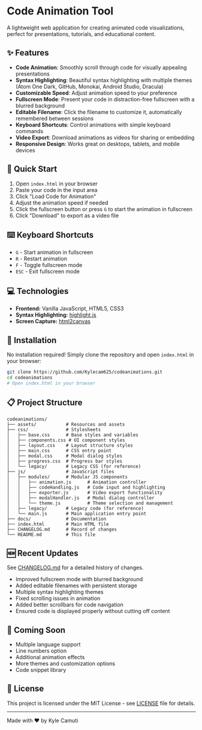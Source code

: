 # Code Animation Tool

A lightweight web application for creating animated code visualizations, perfect for presentations, tutorials, and educational content.

## ✨ Features

- **Code Animation**: Smoothly scroll through code for visually appealing presentations
- **Syntax Highlighting**: Beautiful syntax highlighting with multiple themes (Atom One Dark, GitHub, Monokai, Android Studio, Dracula)
- **Customizable Speed**: Adjust animation speed to your preference
- **Fullscreen Mode**: Present your code in distraction-free fullscreen with a blurred background
- **Editable Filename**: Click the filename to customize it, automatically remembered between sessions
- **Keyboard Shortcuts**: Control animations with simple keyboard commands
- **Video Export**: Download animations as videos for sharing or embedding
- **Responsive Design**: Works great on desktops, tablets, and mobile devices

## 🚀 Quick Start

1. Open `index.html` in your browser
2. Paste your code in the input area
3. Click "Load Code for Animation"
4. Adjust the animation speed if needed
5. Click the fullscreen button or press `G` to start the animation in fullscreen
6. Click "Download" to export as a video file

## ⌨️ Keyboard Shortcuts

- `G` - Start animation in fullscreen
- `R` - Restart animation
- `F` - Toggle fullscreen mode
- `ESC` - Exit fullscreen mode

## 💻 Technologies

- **Frontend:** Vanilla JavaScript, HTML5, CSS3
- **Syntax Highlighting:** [highlight.js](https://highlightjs.org/)
- **Screen Capture:** [html2canvas](https://html2canvas.hertzen.com/)

## 🔧 Installation

No installation required! Simply clone the repository and open `index.html` in your browser:

```bash
git clone https://github.com/Kylecam625/codeanimations.git
cd codeanimations
# Open index.html in your browser
```

## 📋 Project Structure

```
codeanimations/
├── assets/           # Resources and assets
├── css/              # Stylesheets
│   ├── base.css      # Base styles and variables
│   ├── components.css # UI component styles
│   ├── layout.css    # Layout structure styles
│   ├── main.css      # CSS entry point
│   ├── modal.css     # Modal dialog styles
│   ├── progress.css  # Progress bar styles
│   └── legacy/       # Legacy CSS (for reference)
├── js/               # JavaScript files
│   ├── modules/      # Modular JS components
│   │   ├── animation.js      # Animation controller
│   │   ├── codeHandling.js   # Code input and highlighting
│   │   ├── exporter.js       # Video export functionality
│   │   ├── modalHandler.js   # Modal dialog controller
│   │   └── theme.js          # Theme selection and management
│   ├── legacy/       # Legacy code (for reference)
│   └── main.js       # Main application entry point
├── docs/             # Documentation
├── index.html        # Main HTML file
├── CHANGELOG.md      # Record of changes
└── README.md         # This file
```

## 🆕 Recent Updates

See [CHANGELOG.md](CHANGELOG.md) for a detailed history of changes.

- Improved fullscreen mode with blurred background
- Added editable filenames with persistent storage
- Multiple syntax highlighting themes
- Fixed scrolling issues in animation
- Added better scrollbars for code navigation
- Ensured code is displayed properly without cutting off content

## 🔮 Coming Soon

- Multiple language support
- Line numbers option
- Additional animation effects
- More themes and customization options
- Code snippet library

## 📝 License

This project is licensed under the MIT License - see [LICENSE](LICENSE) file for details.

---

Made with ❤️ by Kyle Camuti
